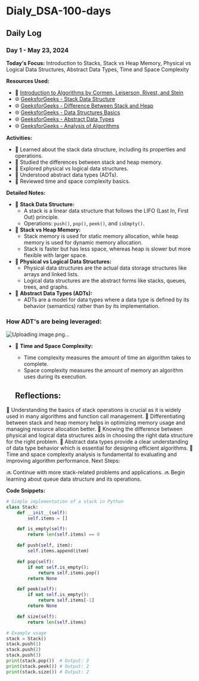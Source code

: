 # Dialy_DSA-100-days

## Daily Log

### Day 1 - May 23, 2024

**Today's Focus:** Introduction to Stacks, Stack vs Heap Memory, Physical vs Logical Data Structures, Abstract Data Types, Time and Space Complexity

**Resources Used:**
- 📖 <a href="https://www.amazon.com/Introduction-Algorithms-3rd-MIT-Press/dp/0262033844">Introduction to Algorithms by Cormen, Leiserson, Rivest, and Stein</a>
- 🌐 <a href="https://www.geeksforgeeks.org/stack-data-structure/">GeeksforGeeks - Stack Data Structure</a>
- 🌐 <a href="https://www.geeksforgeeks.org/difference-between-stack-and-heap/">GeeksforGeeks - Difference Between Stack and Heap</a>
- 🌐 <a href="https://www.geeksforgeeks.org/data-structures-basics/">GeeksforGeeks - Data Structures Basics</a>
- 🌐 <a href="https://www.geeksforgeeks.org/abstract-data-types/">GeeksforGeeks - Abstract Data Types</a>
- 🌐 <a href="https://www.geeksforgeeks.org/analysis-of-algorithms-set-1-asymptotic-analysis/">GeeksforGeeks - Analysis of Algorithms</a>

**Activities:**
- 📝 Learned about the stack data structure, including its properties and operations.
- 📝 Studied the differences between stack and heap memory.
- 📝 Explored physical vs logical data structures.
- 📝 Understood abstract data types (ADTs).
- 📝 Reviewed time and space complexity basics.

**Detailed Notes:**
- 📝 **Stack Data Structure:**
  - A stack is a linear data structure that follows the LIFO (Last In, First Out) principle.
  - Operations: `push()`, `pop()`, `peek()`, and `isEmpty()`.
- 📝 **Stack vs Heap Memory:**
  - Stack memory is used for static memory allocation, while heap memory is used for dynamic memory allocation.
  - Stack is faster but has less space, whereas heap is slower but more flexible with larger space.
- 📝 **Physical vs Logical Data Structures:**
  - Physical data structures are the actual data storage structures like arrays and linked lists.
  - Logical data structures are the abstract forms like stacks, queues, trees, and graphs.
- 📝 **Abstract Data Types (ADTs):**
  - ADTs are a model for data types where a data type is defined by its behavior (semantics) rather than by its implementation.
### How ADT's are being leveraged: 
  ![Uploading image.png…]()

- 📝 **Time and Space Complexity:**
  - Time complexity measures the amount of time an algorithm takes to complete.
  - Space complexity measures the amount of memory an algorithm uses during its execution.

  ## Reflections:

🤔 Understanding the basics of stack operations is crucial as it is widely used in many algorithms and function call management.
🚀 Differentiating between stack and heap memory helps in optimizing memory usage and managing resource allocation better.
🤔 Knowing the difference between physical and logical data structures aids in choosing the right data structure for the right problem.
🚀 Abstract data types provide a clear understanding of data type behavior which is essential for designing efficient algorithms.
🤔 Time and space complexity analysis is fundamental to evaluating and improving algorithm performance.
Next Steps:

🔜 Continue with more stack-related problems and applications.
🔜 Begin learning about queue data structure and its operations.

**Code Snippets:**
```python
# Simple implementation of a stack in Python
class Stack:
    def __init__(self):
        self.items = []

    def is_empty(self):
        return len(self.items) == 0

    def push(self, item):
        self.items.append(item)

    def pop(self):
        if not self.is_empty():
            return self.items.pop()
        return None

    def peek(self):
        if not self.is_empty():
            return self.items[-1]
        return None

    def size(self):
        return len(self.items)

# Example usage
stack = Stack()
stack.push(1)
stack.push(2)
stack.push(3)
print(stack.pop())  # Output: 3
print(stack.peek()) # Output: 2
print(stack.size()) # Output: 2


  
